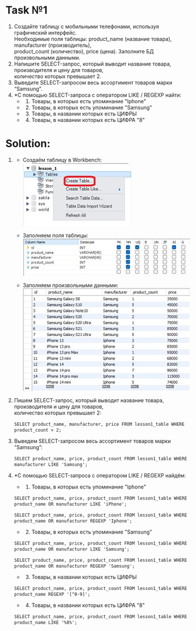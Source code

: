 # Task №1

1) Создайте таблицу с мобильными телефонами, используя графический интерфейс. <br>
   Необходимые поля таблицы: product_name (название товара), manufacturer (производитель), <br> 
   product_count (количество), price (цена). Заполните БД произвольными данными.
2) Напишите SELECT-запрос, который выводит название товара, производителя и цену для товаров, <br>
   количество которых превышает 2.
3) Выведите SELECT-запросом весь ассортимент товаров марки “Samsung”.
4) *С помощью SELECT-запроса с оператором LIKE / REGEXP найти:
   * 1) Товары, в которых есть упоминание "Iphone"
   * 2) Товары, в которых есть упоминание "Samsung"
   * 3) Товары, в названии которых есть ЦИФРЫ
   * 4) Товары, в названии которых есть ЦИФРА "8"

# Solution:

1) * Создаём таблицу в Workbench: <br>
   ![CreateTable.jpg](CreateTable.jpg)
   
   * Заполняем поля таблицы: <br>
   ![FillTableRows.jpg](FillTableRows.jpg)
   
   * Заполняем произвольными данными: <br>
   ![FillData.jpg](FillData.jpg)

2) Пишем SELECT-запрос, который выводит название товара, производителя и цену для товаров, <br>
   количество которых превышает 2:
   
   ```MySQL
   SELECT product_name, manufacturer, price FROM lesson1_table WHERE product_count > 2;
   ```

3) Выведем SELECT-запросом весь ассортимент товаров марки “Samsung”:

   ```MySQL
   SELECT product_name, price, product_count FROM lesson1_table WHERE manufacturer LIKE 'Samsung';
   ```

4) *С помощью SELECT-запроса с оператором LIKE / REGEXP найдём:
   * 1) Товары, в которых есть упоминание "Iphone"
   
   ```MySQL
   SELECT product_name, price, product_count FROM lesson1_table WHERE product_name OR manufacturer LIKE 'iPhone';
   ```

   ```MySQL
   SELECT product_name, price, product_count FROM lesson1_table WHERE product_name OR manufacturer REGEXP 'Iphone';
   ```

   * 2) Товары, в которых есть упоминание "Samsung"

   ```MySQL
   SELECT product_name, price, product_count FROM lesson1_table WHERE product_name OR manufacturer LIKE 'Samsung';
   ```

   ```MySQL
   SELECT product_name, price, product_count FROM lesson1_table WHERE product_name OR manufacturer REGEXP 'Samsung';
   ```

   * 3) Товары, в названии которых есть ЦИФРЫ

   ```MySQL
   SELECT product_name, price, product_count FROM lesson1_table WHERE product_name REGEXP '[^0-9]';
   ```

   * 4) Товары, в названии которых есть ЦИФРА "8"

   ```MySQL
   SELECT product_name, price, product_count FROM lesson1_table WHERE product_name LIKE '%8%';
   ```